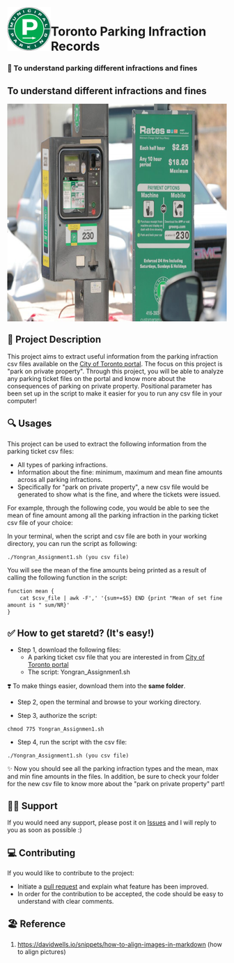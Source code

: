 <img align="left" width="100" height="100" src=pic/green_p.png>

# Toronto Parking Infraction Records    
 
### 💌 To understand parking different infractions and fines



## To understand different infractions and fines


<img align="center" width="1000" height="500" src=pic/fine.jpeg>

## 📃 Project Description
This project aims to extract useful information from the parking infraction csv files available on the [City of Toronto portal](https://open.toronto.ca/dataset/parking-tickets/). The focus on this project is "park on private property". Through this project, you will be able to analyze any parking ticket files on the portal and know more about the consequences of parking on private property. Positional parameter has been set up in the script to make it easier for you to run any csv file in your computer!

## 🔍 Usages
This project can be used to extract the following information from the parking ticket csv files:
- All types of parking infractions.
- Information about the fine: minimum, maximum and mean fine amounts across all parking infractions.
- Specifically for "park on private property", a new csv file would be generated to show what is the fine, and where the tickets were issued.

For example, through the following code, you would be able to see the mean of fine amount among all the parking infraction in the parking ticket csv file of your choice:

In your terminal, when the script and csv file are both in your working directory, you can run the script as following:
```
./Yongran_Assignment1.sh (you csv file)
```

You will see the mean of the fine amounts being printed as a result of calling the following function in the script:
```
function mean {
	cat $csv_file | awk -F',' '{sum+=$5} END {print "Mean of set fine amount is " sum/NR}'
} 
```

## ✅ How to get staretd? (It's easy!)
- Step 1, download the following files:
  - A parking ticket csv file that you are interested in from [City of Toronto portal](https://open.toronto.ca/dataset/parking-tickets/) 
  - The script: Yongran_Assignmen1.sh

❣️ To make things easier, download them into the **same folder**.

- Step 2, open the terminal and browse to your working directory.

- Step 3, authorize the script:
```
chmod 775 Yongran_Assignmen1.sh
```

- Step 4, run the script with the csv file:
``` 
./Yongran_Assignment1.sh (you csv file)
```

✨ Now you should see all the parking infraction types and the mean, max and min fine amounts in the files. In addition, be sure to check your folder for the new csv file to know more about the "park on private property" part!

## 💪🏻 Support
If you would need any support, please post it on [Issues](https://github.com/KaryYan/Assignment2/issues) and I will reply to you as soon as possible :)

## 💻 Contributing
If you would like to contribute to the project:
- Initiate a [pull request](https://github.com/KaryYan/Assignment2/pulls) and explain what feature has been improved.
- In order for the contribution to be accepted, the code should be easy to understand with clear comments.

## 🏖 Reference
1. https://davidwells.io/snippets/how-to-align-images-in-markdown (how to align pictures)

